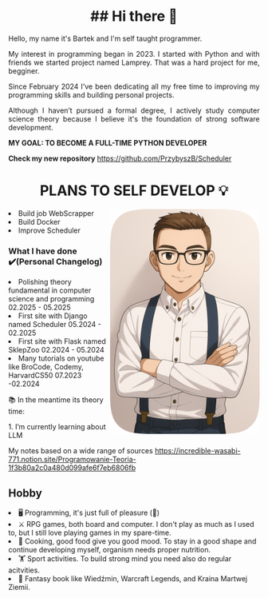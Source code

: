<h1 id="header" align="center">## Hi there 👋</h1>
<p align="justify">Hello, my name it's Bartek and I'm self taught programmer.</p>
<p align="justify">My interest in programming began in 2023. I started with Python and with friends we started project named Lamprey. That was a hard project for me, begginer. </p>
<p align="justify">Since February 2024 I’ve been dedicating all my free time to improving my programming skills and building personal projects.</p>
<p align="justify">Although I haven’t pursued a formal degree, I actively study computer science theory because I believe it's the foundation of strong software development.</p>
<p align="justify"><b>MY GOAL: TO BECOME A FULL-TIME PYTHON DEVELOPER</b></p>


<b>Check my new repository</b>
https://github.com/PrzybyszB/Scheduler

<h1 align="center">PLANS TO SELF DEVELOP 💡</h1>
<img src="https://github.com/PrzybyszB/PrzybyszB/blob/main/Me1.png" align="right" width="300" alt="Your Image Description">
<li>Build job WebScrapper</li>
<li>Build Docker</li>
<li>Improve Scheduler</li>
<p></p>

<h3>What I have done ✔️(Personal Changelog)</h3>
<li>Polishing theory fundamental in computer science and programming 02.2025 - 05.2025</li>
<li>First site with Django named Scheduler 05.2024 - 02.2025</li> 
<li>First site with Flask named SklepZoo 02.2024 - 05.2024</li> 
<li>Many tutorials on youtube like BroCode, Codemy, HarvardCS50 07.2023 -02.2024</li> 
<p></p>
<p>📚 In the meantime its theory time:</p> 
<p>1. I’m currently learning about LLM</p> 

My notes based on a wide range of sources https://incredible-wasabi-771.notion.site/Programowanie-Teoria-1f3b80a2c0a480d099afe6f7eb6806fb

<h2>Hobby</h2>
<li>🖥️ Programming, it's just full of pleasure (🐛)</li>
<li>⚔️ RPG games, both board and computer. I don't play as much as I used to, but I still love playing games in my spare-time.</li>
<li>🔪 Cooking, good food give you good mood. To stay in a good shape and continue developing myself, organism needs proper nutrition.</li>
<li>🏋️ Sport activities. To build strong mind you need also do regular acitvities.</li>
<li>📖 Fantasy book like Wiedźmin, Warcraft Legends, and Kraina Martwej Ziemii.</li>



<!--
**PrzybyszB/PrzybyszB** is a ✨ _special_ ✨ repository because its `README.md` (this file) appears on your GitHub profile.

Here are some ideas to get you started:

- 🔭 I’m currently working on ...
- 🌱 I’m currently learning ...
- 👯 I’m looking to collaborate on ...
- 🤔 I’m looking for help with ...
- 💬 Ask me about ...
- 📫 How to reach me: ...
- 😄 Pronouns: ...
- ⚡ Fun fact: ...
-->
